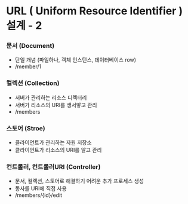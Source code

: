 # URL ( Uniform Resource Identifier ) 설계 - 2

### 문서 (Document)

- 단일 개념 (파일하나, 객체 인스턴스, 데이터베이스 row)
- /member/1

### 컬렉션 (Collection)

- 서버가 관리하는 리소스 디렉터리
- 서버가 리소스의 URI를 생서앟고 관리
- /members

### 스토어 (Stroe)

- 클라이언트가 관리하는 자원 저장소
- 클라이언트가 리소스의 URI를 알고 관리

### 컨트롤러, 컨트롤러URI (Controller)

- 문서, 컬렉션, 스토어로 해결하기 어려운 추가 프로세스 생성
- 동사를 URI에 직접 사용
- /members/{id}/edit
